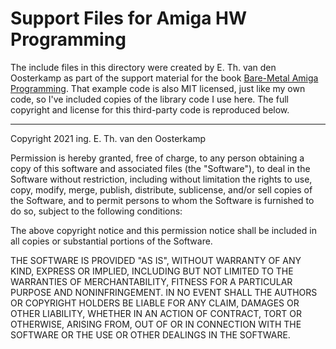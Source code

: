 # Support Files for Amiga HW Programming

The include files in this directory were created by E. Th. van den Oosterkamp as part of the support material for the book [Bare-Metal Amiga Programming](https://www.edsa.uk/blog/bare-metal-amiga-programming). That example code is also MIT licensed, just like my own code, so I've included copies of the library code I use here. The full copyright and license for this third-party code is reproduced below.

---

Copyright 2021 ing. E. Th. van den Oosterkamp

Permission is hereby granted, free of charge, to any person obtaining a copy 
of this software and associated files (the "Software"), to deal in the Software 
without restriction, including without limitation the rights to use, copy,
modify, merge, publish, distribute, sublicense, and/or sell copies of the Software,
and to permit persons to whom the Software is furnished to do so,
subject to the following conditions:

The above copyright notice and this permission notice shall be included in 
all copies or substantial portions of the Software.

THE SOFTWARE IS PROVIDED "AS IS", WITHOUT WARRANTY OF ANY KIND, EXPRESS OR IMPLIED,
INCLUDING BUT NOT LIMITED TO THE WARRANTIES OF MERCHANTABILITY, FITNESS FOR A 
PARTICULAR PURPOSE AND NONINFRINGEMENT. IN NO EVENT SHALL THE AUTHORS OR COPYRIGHT 
HOLDERS BE LIABLE FOR ANY CLAIM, DAMAGES OR OTHER LIABILITY, WHETHER IN AN ACTION 
OF CONTRACT, TORT OR OTHERWISE, ARISING FROM, OUT OF OR IN CONNECTION WITH THE 
SOFTWARE OR THE USE OR OTHER DEALINGS IN THE SOFTWARE.
